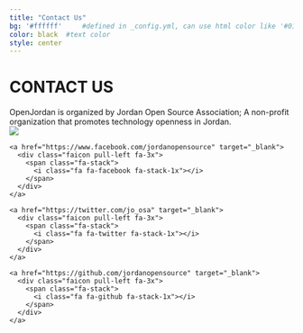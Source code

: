 ```yaml
---
title: "Contact Us"
bg: '#ffffff'     #defined in _config.yml, can use html color like '#010101'
color: black  #text color
style: center
---
```


# CONTACT US

<div class="row">
  <div class="description">OpenJordan is organized by Jordan Open Source Association; A non-profit organization that promotes technology openness in Jordan.</div>
  <img class="img-responsive center-block" src="{{ site.baseurl }}/img/josalogo.png">
</div>

<div class="row">
  <div class= "col-md-4 col-md-offset-4">
    <a href="mailto:info@jordanopensource.org" target="_blank">
      <div class="faicon pull-left fa-3x">
        <span class="fa-stack">
          <i class="fa fa-envelope-o fa-stack-1x"></i>
        </span>
      </div>
    </a>

    <a href="https://www.facebook.com/jordanopensource" target="_blank">
      <div class="faicon pull-left fa-3x">
        <span class="fa-stack">
          <i class="fa fa-facebook fa-stack-1x"></i>
        </span>
      </div>
    </a>

    <a href="https://twitter.com/jo_osa" target="_blank">
      <div class="faicon pull-left fa-3x">
        <span class="fa-stack">
          <i class="fa fa-twitter fa-stack-1x"></i>
        </span>
      </div>
    </a>

    <a href="https://github.com/jordanopensource" target="_blank">
      <div class="faicon pull-left fa-3x">
        <span class="fa-stack">
          <i class="fa fa-github fa-stack-1x"></i>
        </span>
      </div>
    </a>
  </div>
</div>

